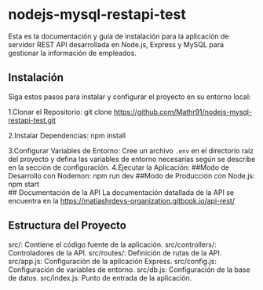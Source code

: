 # nodejs-mysql-restapi-test

Esta es la documentación y guía de instalación para la aplicación de servidor REST API desarrollada en Node.js, Express y MySQL para gestionar la información de empleados.

## Instalación
  Siga estos pasos para instalar y configurar el proyecto en su entorno local:

  1.Clonar el Repositorio:
       git clone https://github.com/Mathr91/nodejs-mysql-restapi-test.git

  2.Instalar Dependencias:
       npm install
   
  3.Configurar Variables de Entorno:
    Cree un archivo `.env` en el directorio raíz del proyecto y defina las variables de entorno necesarias según se describe en la sección de configuración.
  4.Ejecutar la Aplicación:
    ##Modo de Desarrollo con Nodemon:
        npm run dev
    ##Modo de Producción con Node.js:
        npm start  
    ## Documentación de la API
      La documentación detallada de la API se encuentra en la https://matiashrdevs-organization.gitbook.io/api-rest/

## Estructura del Proyecto
  src/: Contiene el código fuente de la aplicación.
  src/controllers/: Controladores de la API.
  src/routes/: Definición de rutas de la API.
  src/app.js: Configuración de la aplicación Express.
  src/config.js: Configuración de variables de entorno.
  src/db.js: Configuración de la base de datos.
  src/index.js: Punto de entrada de la aplicación.
